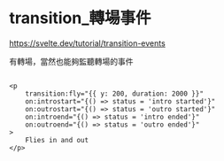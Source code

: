# transition_轉場事件
https://svelte.dev/tutorial/transition-events

有轉場，當然也能夠監聽轉場的事件

```svelte

<p
    transition:fly="{{ y: 200, duration: 2000 }}"
    on:introstart="{() => status = 'intro started'}"
    on:outrostart="{() => status = 'outro started'}"
    on:introend="{() => status = 'intro ended'}"
    on:outroend="{() => status = 'outro ended'}"
>
    Flies in and out
</p>
```